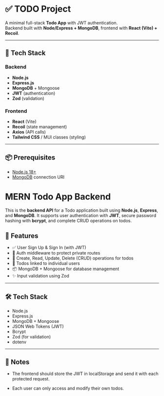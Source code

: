 
# ✅ TODO Project

A minimal full-stack **Todo App** with JWT authentication.  
Backend built with **Node/Express + MongoDB**, frontend with **React (Vite) + Recoil**.  

---

## 🚀 Tech Stack

### Backend
- **Node.js**
- **Express.js**
- **MongoDB** + Mongoose
- **JWT** (authentication)
- **Zod** (validation)

### Frontend
- **React** (Vite)
- **Recoil** (state management)
- **Axios** (API calls)
- **Tailwind CSS** / MUI classes (styling)

---

## 📦 Prerequisites
- [Node.js 18+](https://nodejs.org/)
- [MongoDB](https://www.mongodb.com/) connection URI


# MERN Todo App Backend

This is the **backend API** for a Todo application built using **Node.js**, **Express**, and **MongoDB**. It supports user authentication with **JWT**, secure password hashing with **bcrypt**, and complete CRUD operations on todos.

## 🚀 Features

- ✅ User Sign Up & Sign In (with JWT)
- 🔐 Auth middleware to protect private routes
- 📝 Create, Read, Update, Delete (CRUD) operations for todos
- 📁 Todos linked to individual users
- 📦 MongoDB + Mongoose for database management
- ✨ Input validation using Zod


---

## 🛠️ Tech Stack

- Node.js
- Express.js
- MongoDB + Mongoose
- JSON Web Tokens (JWT)
- Bcrypt
- Zod (for validation)
- dotenv

---

## 📌 Notes
- The frontend should store the JWT in localStorage and send it with each protected request.

- Each user can only access and modify their own todos.